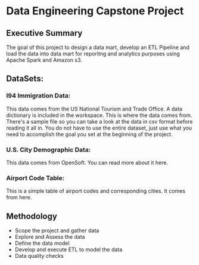 # Data Engineering Capstone Project

## Executive Summary

The goal of this project to design a data mart, develop an ETL Pipeline and load the data into data mart for reporitng and analytics purposes using Apache Spark and Amazon s3.

## DataSets:

### I94 Immigration Data: 

This data comes from the US National Tourism and Trade Office. A data dictionary is included in the workspace. This is where the data comes from. There's a sample file so you can take a look at the data in csv format before reading it all in. You do not have to use the entire dataset, just use what you need to accomplish the goal you set at the beginning of the project.

### U.S. City Demographic Data: 

This data comes from OpenSoft. You can read more about it here.

### Airport Code Table: 

This is a simple table of airport codes and corresponding cities. It comes from here.

## Methodology

- Scope the project and gather data
- Explore and Assess the data
- Define the data model
- Develop and execute ETL to model the data
- Data quality checks
